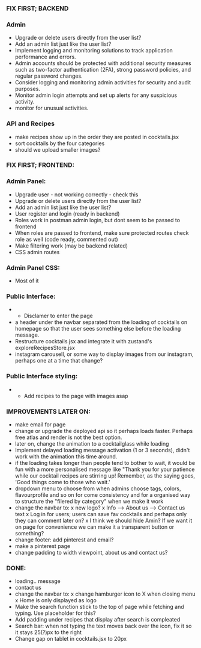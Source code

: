 ### FIX FIRST; BACKEND
### Admin
- Upgrade or delete users directly from the user list?
- Add an admin list just like the user list?
- Implement logging and monitoring solutions to track application performance and errors.
- Admin accounts should be protected with additional security measures such as two-factor authentication (2FA), strong password policies, and regular password changes.
- Consider logging and monitoring admin activities for security and audit purposes.
- Monitor admin login attempts and set up alerts for any suspicious activity.
- monitor for unusual activities.

### API and Recipes
- make recipes show up in the order they are posted in cocktails.jsx
- sort cocktails by the four categories
- should we upload smaller images?


### FIX FIRST; FRONTEND: 
### Admin Panel: 
- Upgrade user - not working correctly - check this
- Upgrade or delete users directly from the user list?
- Add an admin list just like the user list?
- User register and login (ready in backend)
- Roles work in postman admin login, but dont seem to be passed to frontend
- When roles are passed to frontend, make sure protected routes check role as well (code ready, commented out)
- Make filtering work (may be backend related)
- CSS admin routes

### Admin Panel CSS:
- Most of it 

### Public Interface:
- - Disclamer to enter the page
- a header under the navbar separated from the loading of cocktails on homepage so that the user sees something else before the loading message. 
- Restructure cocktails.jsx and integrate it with zustand's exploreRecipesStore.jsx
- instagram carousell, or some way to display images from our instagram, perhaps one at a time that change?

### Public Interface styling:
- -  Add recipes to the page with images asap  




### IMPROVEMENTS LATER ON:
- make email for page
- change or upgrade the deployed api so it perhaps loads faster. Perhaps free atlas and render is not the best option. 
- later on, change the animation to a cocktailglass while loading
- Implement delayed loading message activation (1 or 3 seconds), didn't work with the animation this time around.
- if the loading takes longer than people tend to bother to wait, it would be fun with a more personalised message like "Thank you for your patience while our cocktail recipes are stirring up! Remember, as the saying goes, 'Good things come to those who wait.'
- dropdown menu to choose from when admins choose tags, colors, flavourprofile and so on for come consistency and for a organised way to structure the "filered by category" when we make it work
- change the navbar to:
x new logo?
x Info --> About us 
       --> Contact us text
x Log in for users; users can save fav cocktails and perhaps only they can comment later on? 
x I think we should hide Amin? If we want it on page for convenience we can make it a transparent button or something?
- change footer: add pinterest and email?
- make a pinterest page
- change padding to width viewpoint, about us and contact us?

### DONE:
- loading.. message 
- contact us
- change the navbar to:
x change hamburger icon to X when closing menu
x Home is only displayed as logo
- Make the search function stick to the top of page while fetching and typing. Use placeholder for this?
- Add padding under recipes that display after search is compleated
- Search bar: when not typing the text moves back over the icon, fix it so it stays 25(?)px to the right
- Change gap on tablet in cocktails.jsx to 20px
